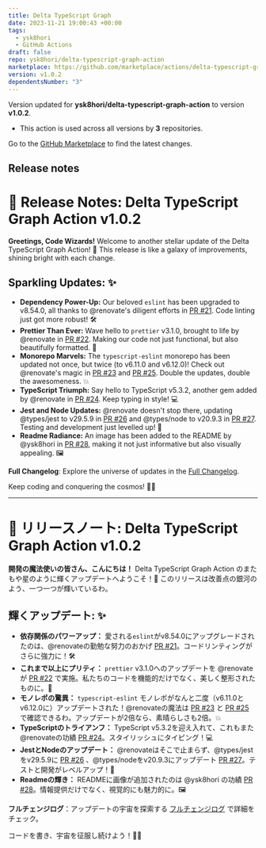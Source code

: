 ```yaml
---
title: Delta TypeScript Graph
date: 2023-11-21 19:00:43 +00:00
tags:
  - ysk8hori
  - GitHub Actions
draft: false
repo: ysk8hori/delta-typescript-graph-action
marketplace: https://github.com/marketplace/actions/delta-typescript-graph
version: v1.0.2
dependentsNumber: "3"
---
```



Version updated for **ysk8hori/delta-typescript-graph-action** to version **v1.0.2**.
- This action is used across all versions by **3** repositories.

Go to the [GitHub Marketplace](https://github.com/marketplace/actions/delta-typescript-graph) to find the latest changes.

## Release notes

# 🚀 **Release Notes: Delta TypeScript Graph Action v1.0.2**

**Greetings, Code Wizards!**
Welcome to another stellar update of the Delta TypeScript Graph Action! 🌌 This release is like a galaxy of improvements, shining bright with each change.

## Sparkling Updates: ✨
- **Dependency Power-Up:** Our beloved `eslint` has been upgraded to v8.54.0, all thanks to @renovate's diligent efforts in [PR #21](https://github.com/ysk8hori/delta-typescript-graph-action/pull/21). Code linting just got more robust! 🛠️
- **Prettier Than Ever:** Wave hello to `prettier` v3.1.0, brought to life by @renovate in [PR #22](https://github.com/ysk8hori/delta-typescript-graph-action/pull/22). Making our code not just functional, but also beautifully formatted. 🌷
- **Monorepo Marvels:** The `typescript-eslint` monorepo has been updated not once, but twice (to v6.11.0 and v6.12.0)! Check out @renovate's magic in [PR #23](https://github.com/ysk8hori/delta-typescript-graph-action/pull/23) and [PR #25](https://github.com/ysk8hori/delta-typescript-graph-action/pull/25). Double the updates, double the awesomeness. 💥
- **TypeScript Triumph:** Say hello to TypeScript v5.3.2, another gem added by @renovate in [PR #24](https://github.com/ysk8hori/delta-typescript-graph-action/pull/24). Keep typing in style! 💻
- **Jest and Node Updates:** @renovate doesn't stop there, updating @types/jest to v29.5.9 in [PR #26](https://github.com/ysk8hori/delta-typescript-graph-action/pull/26) and @types/node to v20.9.3 in [PR #27](https://github.com/ysk8hori/delta-typescript-graph-action/pull/27). Testing and development just levelled up! 🚀
- **Readme Radiance:** An image has been added to the README by @ysk8hori in [PR #28](https://github.com/ysk8hori/delta-typescript-graph-action/pull/28), making it not just informative but also visually appealing. 🖼️

**Full Changelog**: Explore the universe of updates in the [Full Changelog](https://github.com/ysk8hori/delta-typescript-graph-action/compare/v1.0.1...v1.0.2).

Keep coding and conquering the cosmos! 🌠💫

---

# 🚀 **リリースノート: Delta TypeScript Graph Action v1.0.2**

**開発の魔法使いの皆さん、こんにちは！**
Delta TypeScript Graph Action のまたもや星のように輝くアップデートへようこそ！🌌 このリリースは改善点の銀河のよう、一つ一つが輝いているわ。

## 輝くアップデート: ✨
- **依存関係のパワーアップ：** 愛される`eslint`がv8.54.0にアップグレードされたのは、@renovateの勤勉な努力のおかげ [PR #21](https://github.com/ysk8hori/delta-typescript-graph-action/pull/21)。コードリンティングがさらに強力に！🛠️
- **これまで以上にプリティ：** `prettier` v3.1.0へのアップデートを @renovate が [PR #22](https://github.com/ysk8hori/delta-typescript-graph-action/pull/22) で実施。私たちのコードを機能的だけでなく、美しく整形されたものに。🌷
- **モノレポの驚異：** `typescript-eslint` モノレポがなんと二度（v6.11.0とv6.12.0に）アップデートされた！@renovateの魔法は [PR #23](https://github.com/ysk8hori/delta-typescript-graph-action/pull/23) と [PR #25](https://github.com/ysk8hori/delta-typescript-graph-action/pull/25) で確認できるわ。アップデートが2倍なら、素晴らしさも2倍。💥
- **TypeScriptのトライアンフ：** TypeScript v5.3.2を迎え入れて、これもまた@renovateの功績 [PR #24](https://github.com/ysk8hori/delta-typescript-graph-action/pull/24)。スタイリッシュにタイピング！💻
- **JestとNodeのアップデート：** @renovateはそこで止まらず、@types/jestをv29.5.9に [PR #26](https://github.com/ysk8hori/delta-typescript-graph-action/pull/26) 、@types/nodeをv20.9.3にアップデート [PR #27](https://github.com/ysk8hori/delta-typescript-graph-action/pull/27)。テストと開発がレベルアップ！🚀
- **Readmeの輝き：** READMEに画像が追加されたのは @ysk8hori の功績 [PR #28](https://github.com/ysk8hori/delta-typescript-graph-action/pull/28)。情報提供だけでなく、視覚的にも魅力的に。🖼️

**フルチェンジログ**：アップデートの宇宙を探索する [フルチェンジログ](https://github.com/ysk8hori/delta-typescript-graph-action/compare/v1.0.1...v1.0.2) で詳細をチェック。

コードを書き、宇宙を征服し続けよう！🌠💫

